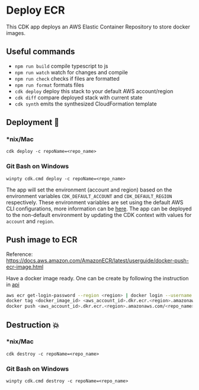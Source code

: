 # Deploy ECR

This CDK app deploys an AWS Elastic Container Repository to store docker images.

## Useful commands

- `npm run build` compile typescript to js
- `npm run watch` watch for changes and compile
- `npm run check` checks if files are formatted
- `npm run format` formats files
- `cdk deploy` deploy this stack to your default AWS account/region
- `cdk diff` compare deployed stack with current state
- `cdk synth` emits the synthesized CloudFormation template

## Deployment :rocket:

### \*nix/Mac

`cdk deploy -c repoName=<repo_name>`

### Git Bash on Windows

`winpty cdk.cmd deploy -c repoName=<repo_name>`

The app will set the environment (account and region) based on the environment variables `CDK_DEFAULT_ACCOUNT` and `CDK_DEFAULT_REGION` respectively. These environment variables are set using the default AWS CLI configurations, more information can be [here](https://docs.aws.amazon.com/cdk/v2/guide/environments.html). The app can be deployed to the non-default environment by updating the CDK context with values for `account` and `region`.

## Push image to ECR

Reference: https://docs.aws.amazon.com/AmazonECR/latest/userguide/docker-push-ecr-image.html

Have a docker image ready. One can be create by following the instruction in [api](../api/README.md)

```Bash
aws ecr get-login-password --region <region> | docker login --username AWS --password-stdin <aws_account_id>.dkr.ecr.<region>.amazonaws.com
docker tag <docker_image_id> <aws_account_id>.dkr.ecr.<region>.amazonaws.com/<repo_name>:<new_tag_name>
docker push <aws_account_id>.dkr.ecr.<region>.amazonaws.com/<repo_name>:<new_tag_name>
```

## Destruction :boom:

### \*nix/Mac

`cdk destroy -c repoName=<repo_name>`

### Git Bash on Windows

`winpty cdk.cmd destroy -c repoName=<repo_name>`
